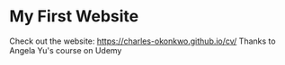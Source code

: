 # My First Website
Check out the website: https://charles-okonkwo.github.io/cv/
Thanks to Angela Yu's course on Udemy
